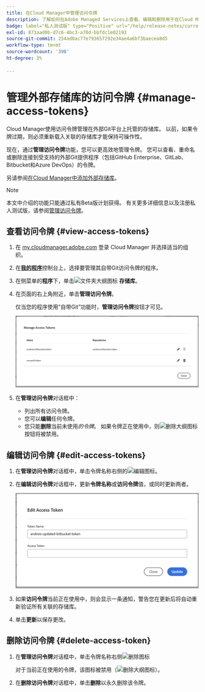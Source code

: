 ```yaml
---
title: 在Cloud Manager中管理访问令牌
description: 了解如何在Adobe Managed Services上查看、编辑和删除用于在Cloud Manager中自带Git的访问令牌。
badge: label="私人测试版" type="Positive" url="/help/release-notes/current.md网站#access-tokens"
exl-id: 873aad0b-d7c6-4bc3-a70d-bbfdc1e02193
source-git-commit: 254ad0ac77e793657292e34ae4a6bf3baecea8d5
workflow-type: tm+mt
source-wordcount: '398'
ht-degree: 3%

---
```


# 管理外部存储库的访问令牌 {#manage-access-tokens}

Cloud Manager使用访问令牌管理在外部Git平台上托管的存储库。 以前，如果令牌过期，则必须重新载入关联的存储库才能保持可操作性。

现在，通过&#x200B;**管理访问令牌**&#x200B;功能，您可以更高效地管理令牌。 您可以查看、重命名或删除连接到受支持的外部Git提供程序（包括GitHub Enterprise、GitLab、Bitbucket和Azure DevOps）的令牌。

另请参阅[在Cloud Manager中添加外部存储库](/help/managing-code/external-repositories.md)。

>[!NOTE]
>
>本文中介绍的功能只能通过私有Beta版计划获得。 有关更多详细信息以及注册私人测试版，请参阅[管理访问令牌](/help/release-notes/current.md#access-tokens)。

## 查看访问令牌 {#view-access-tokens}

1. 在 [my.cloudmanager.adobe.com](https://my.cloudmanager.adobe.com/) 登录 Cloud Manager 并选择适当的组织。
1. 在&#x200B;**[我的程序](/help/getting-started/navigation.md#my-programs-console)**&#x200B;控制台上，选择要管理其自带Git访问令牌的程序。
1. 在侧菜单的&#x200B;**程序**&#x200B;下，单击![文件夹大纲图标](https://spectrum.adobe.com/static/icons/workflow_18/Smock_FolderOutline_18_N.svg) **存储库**。
1. 在页面的右上角附近，单击&#x200B;**管理访问令牌**。

   仅当您的程序使用“自带Git”功能时，**管理访问令牌**&#x200B;按钮才可见。

   ![管理访问令牌对话框，其中列出一个处于活动状态的令牌和一个处于非活动状态的令牌](/help/managing-code/assets/access-tokens-manage.png)

1. 在&#x200B;**管理访问令牌**&#x200B;对话框中：
   * 列出所有访问令牌。
   * 您可以&#x200B;**编辑**&#x200B;任何令牌。
   * 您只能&#x200B;**删除**&#x200B;当前未使用&#x200B;*的令牌*。 如果令牌正在使用中，则![删除大纲图标](https://spectrum.adobe.com/static/icons/workflow_18/Smock_DeleteOutline_18_N.svg)按钮将被禁用。

## 编辑访问令牌 {#edit-access-tokens}

1. 在&#x200B;**管理访问令牌**&#x200B;对话框中，单击令牌名称右侧的![编辑图标](https://spectrum.adobe.com/static/icons/workflow_18/Smock_Edit_18_N.svg)。
1. 在&#x200B;**编辑访问令牌**&#x200B;对话框中，更新&#x200B;**令牌名称**&#x200B;或&#x200B;**访问令牌**&#x200B;值，或同时更新两者。

   ![编辑访问令牌对话框](/help/managing-code/assets/access-tokens-edit.png)

1. 如果&#x200B;**访问令牌**&#x200B;当前正在使用中，则会显示一条通知，警告您在更新后将自动重新验证所有关联的存储库。

1. 单击&#x200B;**更新**&#x200B;以保存更改。

## 删除访问令牌 {#delete-access-token}

1. 在&#x200B;**管理访问令牌**&#x200B;对话框中，单击令牌名称右侧![删除图标](https://spectrum.adobe.com/static/icons/workflow_18/Smock_Delete_18_N.svg)

   对于当前正在使用的令牌，该图标被禁用（![删除大纲图标](https://spectrum.adobe.com/static/icons/workflow_18/Smock_DeleteOutline_18_N.svg)）。

1. 在&#x200B;**删除访问令牌**&#x200B;对话框中，单击&#x200B;**删除**&#x200B;以永久删除该令牌。
